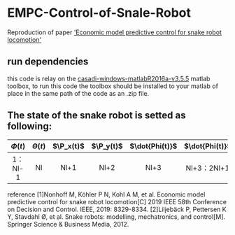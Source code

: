 # EMPC-Control-of-Snale-Robot
Reproduction of paper ['Economic model predictive control for snake robot locomotion'](https://ieeexplore.ieee.org/abstract/document/9029627)

## run dependencies
this code is relay on the [casadi-windows-matlabR2016a-v3.5.5](https://github.com/casadi/casadi/releases) matlab toolbox, to run this code the toolbox should be installed to your matlab of place in the same path of the code as an .zip file.

## The state of the snake robot is setted as following:  

| $\Phi(t)$ | $\Theta(t)$ | $\P_x(t)$ | $\P_y(t)$ | $\dot{Phi(t)}$ | $\dot{Phi(t)}$ | $\dot{\Theta(t)}$ | $\dot{\P_x(t)}$ | $\dot{\P_y(t)}$ |
| :-----: |:--:| :--: | :--: | :--: | :--------: | :---: | :---: | :--: |
| 1：Nl-1 | Nl | Nl+1 | Nl+2 | Nl+3 | Nl+3：2Nl+1 | 2Nl+2 | 2Nl+3 |2Nl+4 |

reference
[1]Nonhoff M, Köhler P N, Kohl A M, et al. Economic model predictive control for snake robot locomotion[C] 2019 IEEE 58th Conference on Decision and Control. IEEE, 2019: 8329-8334.
[2]Liljebäck P, Pettersen K Y, Stavdahl Ø, et al. Snake robots: modelling, mechatronics, and control[M]. Springer Science & Business Media, 2012.
